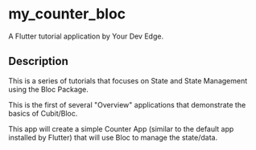 # my_counter_bloc

A Flutter tutorial application by Your Dev Edge.

## Description

This is a series of tutorials that focuses on State and State Management using the Bloc Package.

This is the first of several "Overview" applications that demonstrate the basics of Cubit/Bloc.

This app will create a simple Counter App (similar to the default app installed by Flutter) that will use Bloc to manage the state/data.
